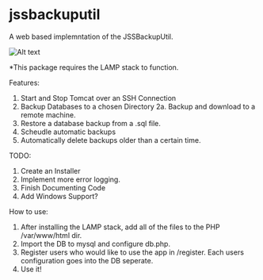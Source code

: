 # jssbackuputil
A web based implemntation of the JSSBackupUtil.

![Alt text](https://www.dropbox.com/s/04ltmbgii86viab/Screen%20Shot%202015-07-30%20at%2012.40.36%20PM.png?dl=0 "Screenshot of the Interface")

*This package requires the LAMP stack to function. 

Features:
1. Start and Stop Tomcat over an SSH Connection
2. Backup Databases to a chosen Directory
2a. Backup and download to a remote machine. 
3. Restore a database backup from a .sql file. 
4. Scheudle automatic backups
5. Automatically delete backups older than a certain time. 

TODO:
1. Create an Installer
2. Implement more error logging. 
3. Finish Documenting Code
4. Add Windows Support? 

How to use: 
1. After installing the LAMP stack, add all of the files to the PHP /var/www/html dir.
2. Import the DB to mysql and configure db.php. 
3. Register users who would like to use the app in /register. Each users configuration goes into the DB seperate.
4. Use it! 
